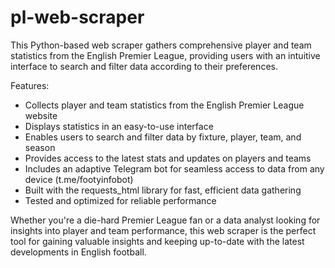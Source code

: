 # pl-web-scraper
This Python-based web scraper gathers comprehensive player and team statistics from the English Premier League, providing users with an intuitive interface to search and filter data according to their preferences.

Features:

* Collects player and team statistics from the English Premier League website
* Displays statistics in an easy-to-use interface
* Enables users to search and filter data by fixture, player, team, and season
* Provides access to the latest stats and updates on players and teams
* Includes an adaptive Telegram bot for seamless access to data from any device (t.me/footyinfobot)
* Built with the requests_html library for fast, efficient data gathering
* Tested and optimized for reliable performance

Whether you're a die-hard Premier League fan or a data analyst looking for insights into player and team performance, this web scraper is the perfect tool for gaining valuable insights and keeping up-to-date with the latest developments in English football.
